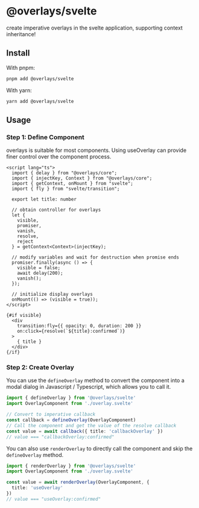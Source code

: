 # @overlays/svelte

create imperative overlays in the svelte application, supporting context inheritance!

## Install

With pnpm: 
```sh
pnpm add @overlays/svelte
```

With yarn:
```sh
yarn add @overlays/svelte
```

## Usage


### Step 1: Define Component

overlays is suitable for most components. Using useOverlay can provide finer control over the component process.

```svelte
<script lang="ts">
  import { delay } from "@overlays/core";
  import { injectKey, Context } from "@overlays/core";
  import { getContext, onMount } from "svelte";
  import { fly } from "svelte/transition";
  
  export let title: number

  // obtain controller for overlays
  let { 
    visible,
    promiser,
    vanish,
    resolve,
    reject
  } = getContext<Context>(injectKey);

  // modify variables and wait for destruction when promise ends
  promiser.finally(async () => {
    visible = false;
    await delay(200);
    vanish();
  });

  // initialize display overlays
  onMount(() => (visible = true));
</script>

{#if visible}
  <div 
    transition:fly={{ opacity: 0, duration: 200 }} 
    on:click={resolve(`${title}:confirmed`)}
  >
    { title }
  </div>
{/if}
```

### Step 2: Create Overlay

You can use the `defineOverlay` method to convert the component into a modal dialog in Javascript / Typescript, which allows you to call it.

```ts
import { defineOverlay } from '@overlays/svelte'
import OverlayComponent from './overlay.svelte'

// Convert to imperative callback
const callback = defineOverlay(OverlayComponent)
// Call the component and get the value of the resolve callback
const value = await callback({ title: 'callbackOverlay' })
// value === "callbackOverlay:confirmed"
```

You can also use `renderOverlay` to directly call the component and skip the `defineOverlay` method.

```ts
import { renderOverlay } from '@overlays/svelte'
import OverlayComponent from './overlay.svelte'

const value = await renderOverlay(OverlayComponent, {
  title: 'useOverlay'
})
// value === "useOverlay:confirmed"
```
